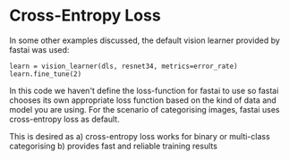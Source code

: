 # Cross-Entropy Loss
In some other examples discussed, the default vision learner provided by fastai was used:
```
learn = vision_learner(dls, resnet34, metrics=error_rate)
learn.fine_tune(2)
```
In this code we haven't define the loss-function for fastai to use so fastai chooses its own appropriate loss function
based on the kind of data and model you are using. For the scenario of categorising images, fastai uses cross-entropy loss as default.

This is desired as 
a) cross-entropy loss works for binary or multi-class categorising
b) provides fast and reliable training results


